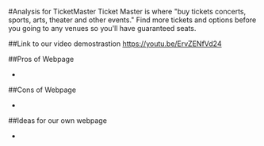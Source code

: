 #Analysis for TicketMaster
Ticket Master is where "buy tickets concerts, sports, arts, theater and other events." Find more tickets and options before you going to any venues so you'll have guaranteed seats. 

##Link to our video demostrastion
https://youtu.be/ErvZENfVd24

##Pros of Webpage

* 

##Cons of Webpage

* 


##Ideas for our own webpage 

*  